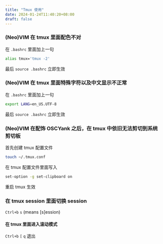 ```yaml
---
title: "Tmux 使用"
date: 2024-01-24T11:40:20+08:00
draft: false
---
```

### (Neo)VIM 在 tmux 里面配色不对
在 `.bashrc` 里面加上一句
```bash
alias tmux='tmux -2'
```
最后 `source .bashrc` 立即生效

### (Neo)VIM 在 tmux 里面特殊字符以及中文显示不正常
在 `.bashrc` 里面加上一句
```bash
export LANG=en_US.UTF-8
```
最后 `source .bashrc` 立即生效

### (Neo)VIM 在配饰 OSCYank 之后，在 tmux 中依旧无法剪切到系统剪切板
首先创建 tmux 配置文件
```bash
touch ~/.tmux.conf
```
在 tmux 配置文件里面写入
```bash
set-option -g set-clipboard on
```
重启 tmux 生效

### 在 tmux session 里面切换 session
`Ctrl+b` `s`    (means [s]ession)

#### 在 tmux 里面进入滚动模式
`Ctrl+b` `[`
`q` 退出
